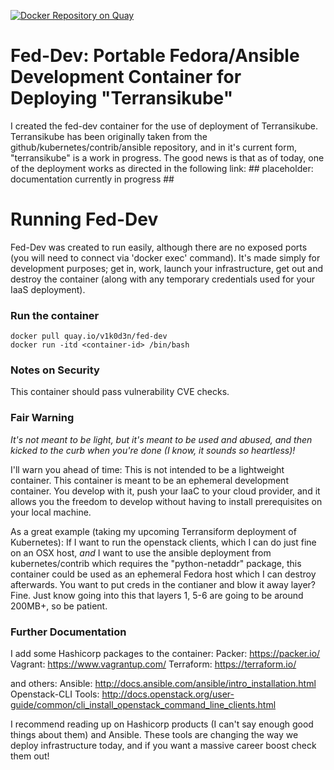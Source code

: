 [![Docker Repository on Quay](https://quay.io/repository/v1k0d3n/consul/status "Docker Repository on Quay")](https://quay.io/repository/v1k0d3n/fed-dev)

# Fed-Dev: Portable Fedora/Ansible Development Container for Deploying "Terransikube"
I created the fed-dev container for the use of deployment of Terransikube. Terransikube has been originally taken from the github/kubernetes/contrib/ansible repository, and in it's current form, "terransikube" is a work in progress. The good news is that as of today, one of the deployment works as directed in the following link: ## placeholder: documentation currently in progress ##

# Running Fed-Dev
Fed-Dev was created to run easily, although there are no exposed ports (you will need to connect via 'docker exec' command). It's made simply for development purposes; get in, work, launch your infrastructure, get out and destroy the container (along with any temporary credentials used for your IaaS deployment).

### Run the container
```
docker pull quay.io/v1k0d3n/fed-dev
docker run -itd <container-id> /bin/bash
```

### Notes on Security
This container should pass vulnerability CVE checks.

### Fair Warning
*It's not meant to be light, but it's meant to be used and abused, and then kicked to the curb when you're done (I know, it sounds so heartless)!*

I'll warn you ahead of time: This is not intended to be a lightweight container. This container is meant to be an ephemeral development container. You develop with it, push your IaaC to your cloud provider, and it allows you the freedom to develop without having to install prerequisites on your local machine.

As a great example (taking my upcoming Terransiform deployment of Kubernetes): If I want to run the openstack clients, which I can do just fine on an OSX host, *and* I want to use the ansible deployment from kubernetes/contrib which requires the "python-netaddr" package, this container could be used as an ephemeral Fedora host which I can destroy afterwards. You want to put creds in the contianer and blow it away layer? Fine. Just know going into this that layers 1, 5-6 are going to be around 200MB+, so be patient.

### Further Documentation
I add some Hashicorp packages to the container:
Packer: https://packer.io/
Vagrant: https://www.vagrantup.com/
Terraform: https://terraform.io/

and others:
Ansible: http://docs.ansible.com/ansible/intro_installation.html
Openstack-CLI Tools: http://docs.openstack.org/user-guide/common/cli_install_openstack_command_line_clients.html

I recommend reading up on Hashicorp products (I can't say enough good things about them) and Ansible. These tools are changing the way we deploy infrastructure today, and if you want a massive career boost check them out!
